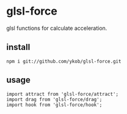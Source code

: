 # glsl-force

glsl functions for calculate acceleration.

## install

```
npm i git://github.com/ykob/glsl-force.git
```

## usage

```
import attract from 'glsl-force/attract';
import drag from 'glsl-force/drag';
import hook from 'glsl-force/hook';
```
